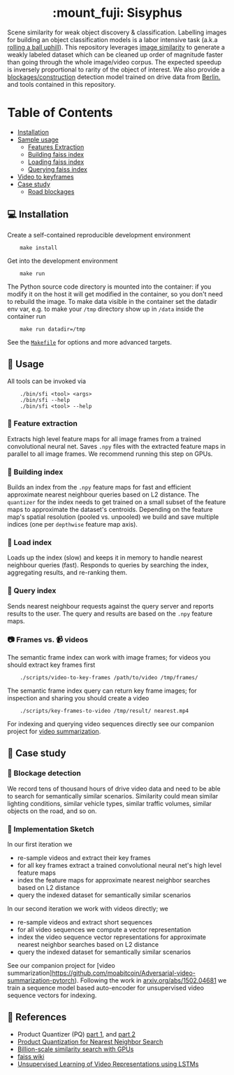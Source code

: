 <h1 align='center'>:mount_fuji: Sisyphus</h1>

Scene similarity for weak object discovery & classification. Labelling images for building an object classification models is a labor intensive task (a.k.a [rolling a ball uphill](https://en.wikipedia.org/wiki/Sisyphus)). This repository leverages [image similarity](https://www.github.com/facebookresearch/faiss) to generate a weakly labeled dataset which can be cleaned up order of magnitude faster than going through the whole image/video corpus. The expected speedup is inversely proportional to rarity of the object of interest. We also provide a [blockages/construction](https://github.com/moabitcoin/sisyphus/releases/tag/v1.0.0) detection model trained on drive data from [Berlin.](https://hoodmaps.com/berlin-neighborhood-map) and tools contained in this repository.

# Table of Contents
* [Installation](#computer-installation)
* [Sample usage](#tada-usage)
  - [Features Extraction](#architectures)
  - [Building faiss index](#environments)
  - [Loading faiss index](#environments)
  - [Querying faiss index](#environments)
* [Video to keyframes]()
* [Case study]()
  - [Road blockages]()

## :computer: Installation

Create a self-contained reproducible development environment

```
    make install
```
Get into the development environment
```
    make run
```
The Python source code directory is mounted into the container: if you modify it on the host it will get modified in the container, so you don't need to rebuild the image. To make data visible in the container set the datadir env var, e.g. to make your `/tmp` directory show up in `/data` inside the container run
```
    make run datadir=/tmp
```
See the [`Makefile`](./Makefile) for options and more advanced targets.

## :tada: Usage

All tools can be invoked via
```
    ./bin/sfi <tool> <args>
    ./bin/sfi --help
    ./bin/sfi <tool> --help
```

### :rocket: Feature extraction

Extracts high level feature maps for all image frames from a trained convolutional neural net.
Saves `.npy` files with the extracted feature maps in parallel to all image frames.
We recommend running this step on GPUs.


### :european_post_office: Building index

Builds an index from the `.npy` feature maps for fast and efficient approximate nearest neighbour queries based on L2 distance. The `quantizer` for the index needs to get trained on a small subset of the feature maps to approximate the dataset's centroids. Depending on the feature map's spatial resolution (pooled vs. unpooled) we build and save multiple indices (one per `depthwise` feature map axis).

### :vhs: Load index

Loads up the index (slow) and keeps it in memory to handle nearest neighbour queries (fast).
Responds to queries by searching the index, aggregating results, and re-ranking them.

### :crystal_ball: Query index

Sends nearest neighbour requests against the query server and reports results to the user.
The query and results are based on the `.npy` feature maps.

### :camera: Frames vs. :video_camera: videos

The semantic frame index can work with image frames; for videos you should extract key frames first

```
    ./scripts/video-to-key-frames /path/to/video /tmp/frames/
```
The semantic frame index query can return key frame images; for inspection and sharing you should create a video
```
    ./scripts/key-frames-to-video /tmp/result/ nearest.mp4
```
For indexing and querying video sequences directly see our companion project for [video summarization](https://github.com/moabitcoin/Adversarial-video-summarization-pytorch).


## :green_book: Case study
### :construction: Blockage detection

We record tens of thousand hours of drive video data and need to be able to search for semantically similar scenarios. Similarity could mean similar lighting conditions, similar vehicle types, similar traffic volumes, similar objects on the road, and so on.

### :musical_score: Implementation Sketch

In our first iteration we
- re-sample videos and extract their key frames
- for all key frames extract a trained convolutional neural net's high level feature maps
- index the feature maps for approximate nearest neighbor searches based on L2 distance
- query the indexed dataset for semantically similar scenarios

In our second iteration we work with videos directly; we
- re-sample videos and extract short sequences
- for all video sequences we compute a vector representation
- index the video sequence vector representations for approximate nearest neighbor searches based on L2 distance
- query the indexed dataset for semantically similar scenarios

See our companion project for [video summarization]https://github.com/moabitcoin/Adversarial-video-summarization-pytorch). Following the work in [arxiv.org/abs/1502.04681](https://arxiv.org/abs/1502.04681) we train a sequence model based auto-encoder for unsupervised video sequence vectors for indexing.

## :newspaper: References

- Product Quantizer (PQ) [part 1](http://mccormickml.com/2017/10/13/product-quantizer-tutorial-part-1/), and [part 2](http://mccormickml.com/2017/10/22/product-quantizer-tutorial-part-2/)
- [Product Quantization for Nearest Neighbor Search](https://hal.inria.fr/file/index/docid/514462/filename/paper_hal.pdf)
- [Billion-scale similarity search with GPUs](https://arxiv.org/pdf/1702.08734.pdf)
- [faiss wiki](https://github.com/facebookresearch/faiss/wiki)
- [Unsupervised Learning of Video Representations using LSTMs](https://arxiv.org/abs/1502.04681)
